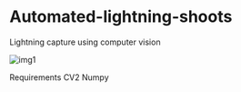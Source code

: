 # Automated-lightning-shoots
Lightning capture using computer vision

![img1](https://user-images.githubusercontent.com/32340577/178127066-2ecf7ff7-bcf2-475e-8ab2-a02277e9b7fd.png)

Requirements
CV2
Numpy
